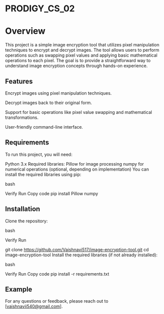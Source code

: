 # PRODIGY_CS_02
# Overview
This project is a simple image encryption tool that utilizes pixel manipulation techniques to encrypt and decrypt images. The tool allows users to perform operations such as swapping pixel values and applying basic mathematical operations to each pixel. The goal is to provide a straightforward way to understand image encryption concepts through hands-on experience.

## Features
Encrypt images using pixel manipulation techniques.

Decrypt images back to their original form.

Support for basic operations like pixel value swapping and mathematical transformations.

User-friendly command-line interface.


## Requirements
To run this project, you will need:

Python 3.x
Required libraries:
Pillow for image processing
numpy for numerical operations (optional, depending on implementation)
You can install the required libraries using pip:

bash

Verify
Run
Copy code
pip install Pillow numpy

## Installation
Clone the repository:

bash

Verify
Run

git clone https://github.com/Vaishnavi517/image-encryption-tool.git
cd image-encryption-tool
Install the required libraries (if not already installed):

bash

Verify
Run
Copy code
pip install -r requirements.txt

## Example




For any questions or feedback, please reach out to [vaishnavii540@gmail.com].



